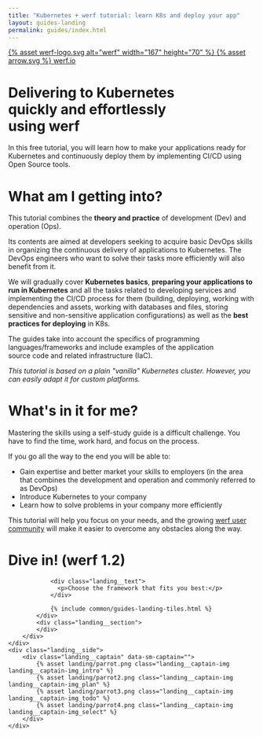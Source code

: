 ```yaml
---
title: "Kubernetes + werf tutorial: learn K8s and deploy your app"
layout: guides-landing
permalink: guides/index.html
---
```


<div class="landing">
    <div class="landing__header">
        <div class="landing__container">
            <a href="/" class="landing__header-title" data-proofer-ignore>
                {% asset werf-logo.svg alt="werf" width="167" height="70" %}
            </a>
            <a href="{{ site.site_urls['en'] }}" class="landing__button" data-proofer-ignore>
                {% asset arrow.svg %}
                <span>werf.io</span>
            </a>
        </div>
    </div>
    <div class="landing__content">
        <div class="landing__container">
            <div class="landing__section landing__section_first" data-sm-trigger="intro">
                <h1 class="landing__h1">
                    Delivering to&nbsp;Kubernetes<br>
                    quickly and&nbsp;effortlessly<br>
                    using&nbsp;<b>werf</b>
                </h1>
                <div class="landing__text">
                    In this free tutorial, you will learn how to&nbsp;make your applications ready for Kubernetes
                    and continuously deploy them by implementing CI/CD using Open Source tools.
                </div>
            </div>
            <div class="landing__section" data-sm-trigger="plan">
                <h1 class="landing__h2">
                    What am I getting into?
                </h1>
                <div class="landing__text">
                    <p>This tutorial combines the <b>theory and practice</b> of development (Dev) and operation (Ops).</p>
                    <p>Its contents are aimed at developers seeking to acquire basic DevOps skills in organizing the continuous delivery of applications to Kubernetes. The DevOps engineers who want to solve their tasks more efficiently will also benefit from it.</p>
                    <p>We will gradually cover <b>Kubernetes basics</b>, <b>preparing your applications to run in Kubernetes</b> and all the tasks related to&nbsp;developing services and implementing the CI/CD process for them (building, deploying, working with dependencies and&nbsp;assets, working with&nbsp;databases and&nbsp;files, storing sensitive and non-sensitive application configurations) as&nbsp;well&nbsp;as the <b>best practices for&nbsp;deploying</b> in&nbsp;K8s.</p>
                    <p>The guides take into&nbsp;account the&nbsp;specifics of&nbsp;programming languages/frameworks and include examples of the&nbsp;application source&nbsp;code and related infrastructure (IaC).</p>
                    <p><i>This tutorial is based on&nbsp;a&nbsp;plain "vanilla" Kubernetes cluster. However, you can easily adapt it for&nbsp;custom platforms.</i></p>
                </div>
            </div>
            <div class="landing__section" data-sm-trigger="todo">
                <h1 class="landing__h2">
                    What's in it for me?
                </h1>
                <div class="landing__text">
                    <p>Mastering the skills using a self-study guide is a difficult challenge. You have to find the time, work hard, and focus on the process.</p>
                    <p>If you go all the way to the end you will be able to:</p>
                </div>
                <ul class="landing__list">
                    <li>
                        Gain expertise and better market your skills to employers
                        <span>(in the area that combines the development and operation and commonly referred to as DevOps)</span>
                    </li>
                    <li>
                        Introduce Kubernetes to your company
                    </li>
                    <li>
                        Learn how to solve problems in your company more efficiently
                    </li>
                </ul>
                <div class="landing__text">
                    <p>This tutorial will help you focus on your needs, and the growing <a href="https://t.me/werf_io">werf user community</a> will make it easier to overcome any obstacles along the way.</p>
                </div>
            </div>
            <div class="landing__section" data-sm-trigger="select">
                <h1 class="landing__h2">
                    Dive in! <span>(werf 1.2)</span>
                </h1>

                <div class="landing__text">
                  <p>Choose the framework that fits you best:</p>
                </div>

                {% include common/guides-landing-tiles.html %}
            </div>
            <div class="landing__section">
            </div>
        </div>
    </div>
    <div class="landing__side">
        <div class="landing__captain" data-sm-captain="">
            {% asset landing/parrot.png class="landing__captain-img landing__captain-img_intro" %}
            {% asset landing/parrot2.png class="landing__captain-img landing__captain-img_plan" %}
            {% asset landing/parrot3.png class="landing__captain-img landing__captain-img_todo" %}
            {% asset landing/parrot4.png class="landing__captain-img landing__captain-img_select" %}
        </div>
    </div>
</div>
